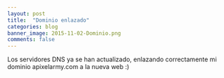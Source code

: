 ```yaml
---
layout: post
title:  "Dominio enlazado"
categories: blog
banner_image: 2015-11-02-Dominio.png
comments: false
---
```


Los servidores DNS ya se han actualizado, enlazando correctamente mi dominio apixelarmy.com a la nueva web :)